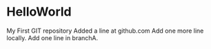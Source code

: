 HelloWorld
==========

My First GIT repository
Added a line at github.com
Add one more line locally.
Add one line in branchA.
